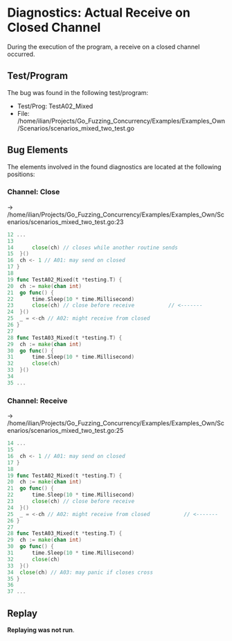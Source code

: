# Diagnostics: Actual Receive on Closed Channel

During the execution of the program, a receive on a closed channel occurred.


## Test/Program
The bug was found in the following test/program:

- Test/Prog: TestA02_Mixed
- File: /home/ilian/Projects/Go_Fuzzing_Concurrency/Examples/Examples_Own/Scenarios/scenarios_mixed_two_test.go

## Bug Elements
The elements involved in the found diagnostics are located at the following positions:

###  Channel: Close
-> /home/ilian/Projects/Go_Fuzzing_Concurrency/Examples/Examples_Own/Scenarios/scenarios_mixed_two_test.go:23
```go
12 ...
13 
14 		close(ch) // closes while another routine sends
15 	}()
16 	ch <- 1 // A01: may send on closed
17 }
18 
19 func TestA02_Mixed(t *testing.T) {
20 	ch := make(chan int)
21 	go func() {
22 		time.Sleep(10 * time.Millisecond)
23 		close(ch) // close before receive           // <-------
24 	}()
25 	_ = <-ch // A02: might receive from closed
26 }
27 
28 func TestA03_Mixed(t *testing.T) {
29 	ch := make(chan int)
30 	go func() {
31 		time.Sleep(10 * time.Millisecond)
32 		close(ch)
33 	}()
34 
35 ...
```


###  Channel: Receive
-> /home/ilian/Projects/Go_Fuzzing_Concurrency/Examples/Examples_Own/Scenarios/scenarios_mixed_two_test.go:25
```go
14 ...
15 
16 	ch <- 1 // A01: may send on closed
17 }
18 
19 func TestA02_Mixed(t *testing.T) {
20 	ch := make(chan int)
21 	go func() {
22 		time.Sleep(10 * time.Millisecond)
23 		close(ch) // close before receive
24 	}()
25 	_ = <-ch // A02: might receive from closed           // <-------
26 }
27 
28 func TestA03_Mixed(t *testing.T) {
29 	ch := make(chan int)
30 	go func() {
31 		time.Sleep(10 * time.Millisecond)
32 		close(ch)
33 	}()
34 	close(ch) // A03: may panic if closes cross
35 }
36 
37 ...
```


## Replay
**Replaying was not run**.

